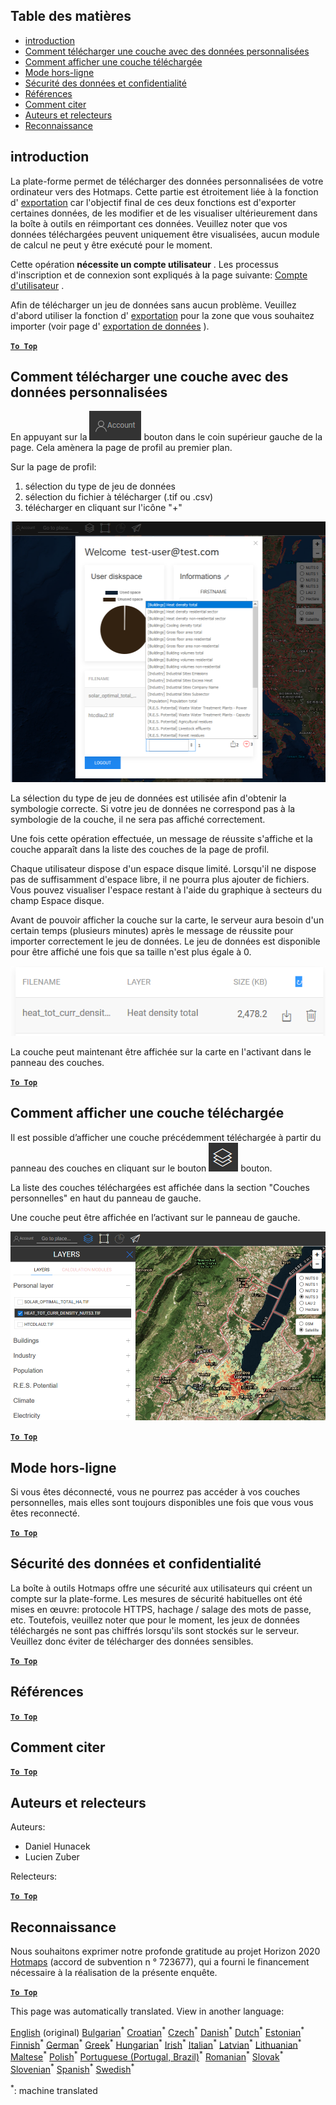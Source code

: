 <h2> Table des matières </h2><ul><li> <a href="#Introduction">introduction</a> </li><li> <a href="#How-to-upload-a-layer-with-custom-data">Comment télécharger une couche avec des données personnalisées</a> </li><li> <a href="#How-to-display-an-uploaded-layer">Comment afficher une couche téléchargée</a> </li><li> <a href="#Offline-mode">Mode hors-ligne</a> </li><li> <a href="#Data-security-and-privacy">Sécurité des données et confidentialité</a> </li><li> <a href="#References">Références</a> </li><li> <a href="#How-to-cite">Comment citer</a> </li><li> <a href="#Authors-and-reviewers">Auteurs et relecteurs</a> </li><li> <a href="#Acknowledgement">Reconnaissance</a> </li></ul><h2> introduction </h2><p> La plate-forme permet de télécharger des données personnalisées de votre ordinateur vers des Hotmaps. Cette partie est étroitement liée à la fonction d&#39; <a href="Data-export-functionalities">exportation</a> car l&#39;objectif final de ces deux fonctions est d&#39;exporter certaines données, de les modifier et de les visualiser ultérieurement dans la boîte à outils en réimportant ces données. Veuillez noter que vos données téléchargées peuvent uniquement être visualisées, aucun module de calcul ne peut y être exécuté pour le moment. </p><p> Cette opération <strong>nécessite un compte utilisateur</strong> . Les processus d&#39;inscription et de connexion sont expliqués à la page suivante: <a href="Introduction-to-user-interface#Connect">Compte d&#39;utilisateur</a> . </p><p> Afin de télécharger un jeu de données sans aucun problème. Veuillez d&#39;abord utiliser la fonction d&#39; <a href="Data-export-functionalities">exportation</a> pour la zone que vous souhaitez importer (voir page d&#39; <a href="Data-export-functionalities">exportation de données</a> ). </p><p><ins> <code><strong><a href="#table-of-contents">To Top</a></strong></code> </ins> </p><h2> Comment télécharger une couche avec des données personnalisées </h2><p> En appuyant sur la <img alt="bouton de compte" src="images/account-btn.png"/> bouton dans le coin supérieur gauche de la page. Cela amènera la page de profil au premier plan. </p><p> Sur la page de profil: </p><ol><li> sélection du type de jeu de données </li><li> sélection du fichier à télécharger (.tif ou .csv) </li><li> télécharger en cliquant sur l&#39;icône &quot;+&quot; </li></ol><p><img alt="upload de page de profil" src="images/profile-upload.png"/></p><p> La sélection du type de jeu de données est utilisée afin d&#39;obtenir la symbologie correcte. Si votre jeu de données ne correspond pas à la symbologie de la couche, il ne sera pas affiché correctement. </p><p> Une fois cette opération effectuée, un message de réussite s&#39;affiche et la couche apparaît dans la liste des couches de la page de profil. </p><p> Chaque utilisateur dispose d&#39;un espace disque limité. Lorsqu&#39;il ne dispose pas de suffisamment d&#39;espace libre, il ne pourra plus ajouter de fichiers. Vous pouvez visualiser l&#39;espace restant à l&#39;aide du graphique à secteurs du champ Espace disque. </p><p> Avant de pouvoir afficher la couche sur la carte, le serveur aura besoin d&#39;un certain temps (plusieurs minutes) après le message de réussite pour importer correctement le jeu de données. Le jeu de données est disponible pour être affiché une fois que sa taille n&#39;est plus égale à 0. </p><p><img alt="Téléchargement complet" src="images/upload_complete.png"/></p><p> La couche peut maintenant être affichée sur la carte en l&#39;activant dans le panneau des couches. </p><p><ins> <code><strong><a href="#table-of-contents">To Top</a></strong></code> </ins> </p><h2> Comment afficher une couche téléchargée </h2><p> Il est possible d’afficher une couche précédemment téléchargée à partir du panneau des couches en cliquant sur le bouton <img alt="bouton couches" src="images/layers-btn.png"/> bouton. </p><p> La liste des couches téléchargées est affichée dans la section &quot;Couches personnelles&quot; en haut du panneau de gauche. </p><p> Une couche peut être affichée en l’activant sur le panneau de gauche. </p><p><img alt="télécharger la couche d&#39;affichage" src="images/upload-layers.png"/></p><p><ins> <code><strong><a href="#table-of-contents">To Top</a></strong></code> </ins> </p><h2> Mode hors-ligne </h2><p> Si vous êtes déconnecté, vous ne pourrez pas accéder à vos couches personnelles, mais elles sont toujours disponibles une fois que vous vous êtes reconnecté. </p><p><ins> <code><strong><a href="#table-of-contents">To Top</a></strong></code> </ins> </p><h2> Sécurité des données et confidentialité </h2><p> La boîte à outils Hotmaps offre une sécurité aux utilisateurs qui créent un compte sur la plate-forme. Les mesures de sécurité habituelles ont été mises en œuvre: protocole HTTPS, hachage / salage des mots de passe, etc. Toutefois, veuillez noter que pour le moment, les jeux de données téléchargés ne sont pas chiffrés lorsqu&#39;ils sont stockés sur le serveur. Veuillez donc éviter de télécharger des données sensibles. </p><p><ins> <code><strong><a href="#table-of-contents">To Top</a></strong></code> </ins> </p><h2> Références </h2><p><ins> <code><strong><a href="#table-of-contents">To Top</a></strong></code> </ins> </p><h2> Comment citer </h2><p><ins> <code><strong><a href="#table-of-contents">To Top</a></strong></code> </ins> </p><h2> Auteurs et relecteurs </h2><p> Auteurs: </p><ul><li> Daniel Hunacek </li><li> Lucien Zuber </li></ul><p> Relecteurs: </p><p><ins> <code><strong><a href="#table-of-contents">To Top</a></strong></code> </ins> </p><h2> Reconnaissance </h2><p> Nous souhaitons exprimer notre profonde gratitude au projet Horizon 2020 <a href="https://www.hotmaps-project.eu">Hotmaps</a> (accord de subvention n ° 723677), qui a fourni le financement nécessaire à la réalisation de la présente enquête. </p><p><ins> <code><strong><a href="#table-of-contents">To Top</a></strong></code> </ins> </p>

This page was automatically translated. View in another language:

[English](../en/Data-upload-functionalities.md) (original) [Bulgarian](../bg/Data-upload-functionalities.md)<sup>\*</sup> [Croatian](../hr/Data-upload-functionalities.md)<sup>\*</sup> [Czech](../cs/Data-upload-functionalities.md)<sup>\*</sup> [Danish](../da/Data-upload-functionalities.md)<sup>\*</sup> [Dutch](../nl/Data-upload-functionalities.md)<sup>\*</sup> [Estonian](../et/Data-upload-functionalities.md)<sup>\*</sup> [Finnish](../fi/Data-upload-functionalities.md)<sup>\*</sup>  [German](../de/Data-upload-functionalities.md)<sup>\*</sup> [Greek](../el/Data-upload-functionalities.md)<sup>\*</sup> [Hungarian](../hu/Data-upload-functionalities.md)<sup>\*</sup> [Irish](../ga/Data-upload-functionalities.md)<sup>\*</sup> [Italian](../it/Data-upload-functionalities.md)<sup>\*</sup> [Latvian](../lv/Data-upload-functionalities.md)<sup>\*</sup> [Lithuanian](../lt/Data-upload-functionalities.md)<sup>\*</sup> [Maltese](../mt/Data-upload-functionalities.md)<sup>\*</sup> [Polish](../pl/Data-upload-functionalities.md)<sup>\*</sup> [Portuguese (Portugal, Brazil)](../pt/Data-upload-functionalities.md)<sup>\*</sup> [Romanian](../ro/Data-upload-functionalities.md)<sup>\*</sup> [Slovak](../sk/Data-upload-functionalities.md)<sup>\*</sup> [Slovenian](../sl/Data-upload-functionalities.md)<sup>\*</sup> [Spanish](../es/Data-upload-functionalities.md)<sup>\*</sup> [Swedish](../sv/Data-upload-functionalities.md)<sup>\*</sup> 

<sup>\*</sup>: machine translated
